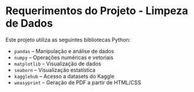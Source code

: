 # Requerimentos do Projeto - Limpeza de Dados

Este projeto utiliza as seguintes bibliotecas Python:

- `pandas` – Manipulação e análise de dados
- `numpy` – Operações numéricas e vetoriais
- `matplotlib` – Visualização de dados
- `seaborn` – Visualização estatística
- `kagglehub` – Acesso a datasets do Kaggle
- `weasyprint` – Geração de PDF a partir de HTML/CSS
